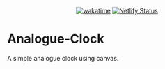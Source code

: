 <div align="center">

  [![wakatime](https://wakatime.com/badge/github/Amir-Pourhadi/Analogue-Clock.svg)](https://wakatime.com/badge/github/Amir-Pourhadi/Analogue-Clock)
  [![Netlify Status](https://api.netlify.com/api/v1/badges/79d4b9a5-c316-4f2e-bfe4-16143784914a/deploy-status)](https://app.netlify.com/sites/amir-analogue-clock/deploys)

</div>

# Analogue-Clock

A simple analogue clock using canvas.
